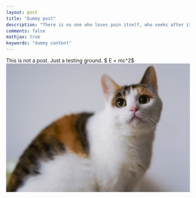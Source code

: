 ```yaml
---
layout: post
title: "Dummy post"
description: "There is no one who loves pain itself, who seeks after it and wants to have it, simply because it is pain..."
comments: false
mathjax: true
keywords: "dummy content"
---
```



This is not a post. Just a testing ground.
$ E = mc^2$
![Image of cat](/assets/images/cat.jpg)

